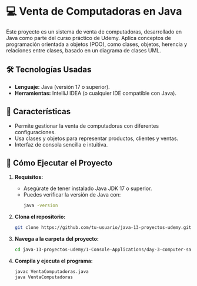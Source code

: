 # 💻 Venta de Computadoras en Java  

Este proyecto es un sistema de venta de computadoras, desarrollado en Java como parte del curso práctico de Udemy. Aplica conceptos de programación orientada a objetos (POO), como clases, objetos, herencia y relaciones entre clases, basado en un diagrama de clases UML.  

## 🛠️ **Tecnologías Usadas**  
- **Lenguaje:** Java (versión 17 o superior).  
- **Herramientas:** IntelliJ IDEA (o cualquier IDE compatible con Java).  

## 🧩 **Características**  
- Permite gestionar la venta de computadoras con diferentes configuraciones.  
- Usa clases y objetos para representar productos, clientes y ventas.  
- Interfaz de consola sencilla e intuitiva.  

## 🚀 **Cómo Ejecutar el Proyecto**  
1. **Requisitos:**  
   - Asegúrate de tener instalado Java JDK 17 o superior.  
   - Puedes verificar la versión de Java con:  
     ```bash
     java -version
     ```

2. **Clona el repositorio:**  
   ```bash
   git clone https://github.com/tu-usuario/java-13-proyectos-udemy.git
   ```
   
3. **Navega a la carpeta del proyecto:**
    ```bash
    cd java-13-proyectos-udemy/1-Console-Applications/day-3-computer-sales
    ```

4. **Compila y ejecuta el programa:**
    ```bash
    javac VentaComputadoras.java
    java VentaComputadoras
    ```
